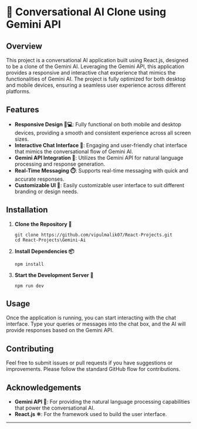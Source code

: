 

# 🤖 Conversational AI Clone using Gemini API

## Overview

This project is a conversational AI application built using React.js, designed to be a clone of the Gemini AI. Leveraging the Gemini API, this application provides a responsive and interactive chat experience that mimics the functionalities of Gemini AI. The project is fully optimized for both desktop and mobile devices, ensuring a seamless user experience across different platforms.

## Features

- **Responsive Design 📱💻**: Fully functional on both mobile and desktop devices, providing a smooth and consistent experience across all screen sizes.
- **Interactive Chat Interface 💬**: Engaging and user-friendly chat interface that mimics the conversational flow of Gemini AI.
- **Gemini API Integration 🔗**: Utilizes the Gemini API for natural language processing and response generation.
- **Real-Time Messaging ⏱️**: Supports real-time messaging with quick and accurate responses.
- **Customizable UI 🎨**: Easily customizable user interface to suit different branding or design needs.

## Installation

1. **Clone the Repository 🧩**
   ```git
   git clone https://github.com/vipulmalik07/React-Projects.git
   cd React-Projects\Gemini-Ai
   ```

2. **Install Dependencies 📦**
   ```npm
   npm install

3. **Start the Development Server 🚀**
   ```npm
   npm run dev
   ```


## Usage

Once the application is running, you can start interacting with the chat interface. Type your queries or messages into the chat box, and the AI will provide responses based on the Gemini API.

## Contributing

Feel free to submit issues or pull requests if you have suggestions or improvements. Please follow the standard GitHub flow for contributions.


## Acknowledgements

- **Gemini API 🌟**: For providing the natural language processing capabilities that power the conversational AI.
- **React.js ⚛️**: For the framework used to build the user interface.

---
